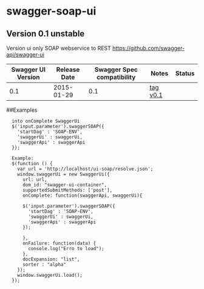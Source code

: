 # swagger-soap-ui

## Version 0.1 unstable
Version ui only SOAP webservice 
to REST
https://github.com/swagger-api/swagger-ui

Swagger UI Version | Release Date | Swagger Spec compatibility | Notes | Status
------------------ | ------------ | -------------------------- | ----- | ------
0.1                | 2015-01-29   | 0.1                        | [tag v0.1](https://github.com/samuelsantosdev/swagger-soap-ui)|


##Examples

      into onComplete SwaggerUi
      $('input.parameter').swaggerSOAP({
        'startDag' : 'SOAP-ENV',
        'swaggerUi' : swaggerUi,
        'swaggerApi' : swaggerApi
      });

      Example:
      $(function () {
        var url = 'http://localhost/ui-soap/resolve.json';		
        window.swaggerUi = new SwaggerUi({
          url: url,
          dom_id: "swagger-ui-container",
          supportedSubmitMethods: ['post'],
          onComplete: function(swaggerApi, swaggerUi){
          
          $('input.parameter').swaggerSOAP({
            'startDag' : 'SOAP-ENV',
            'swaggerUi' : swaggerUi,
            'swaggerApi' : swaggerApi
          });
          
          },
          onFailure: function(data) {
            console.log("Erro to load");
          },
          docExpansion: "list",
          sorter : "alpha"
        });
        window.swaggerUi.load();
      });
